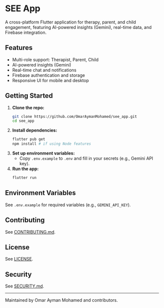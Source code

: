 # SEE App

A cross-platform Flutter application for therapy, parent, and child engagement, featuring AI-powered insights (Gemini), real-time data, and Firebase integration.

## Features
- Multi-role support: Therapist, Parent, Child
- AI-powered insights (Gemini)
- Real-time chat and notifications
- Firebase authentication and storage
- Responsive UI for mobile and desktop

## Getting Started
1. **Clone the repo:**
   ```sh
   git clone https://github.com/OmarAymanMohamed/see_app.git
   cd see_app
   ```
2. **Install dependencies:**
   ```sh
   flutter pub get
   npm install # if using Node features
   ```
3. **Set up environment variables:**
   - Copy `.env.example` to `.env` and fill in your secrets (e.g., Gemini API key).
4. **Run the app:**
   ```sh
   flutter run
   ```

## Environment Variables
See `.env.example` for required variables (e.g., `GEMINI_API_KEY`).

## Contributing
See [CONTRIBUTING.md](CONTRIBUTING.md).

## License
See [LICENSE](LICENSE).

## Security
See [SECURITY.md](SECURITY.md).

---
Maintained by Omar Ayman Mohamed and contributors.